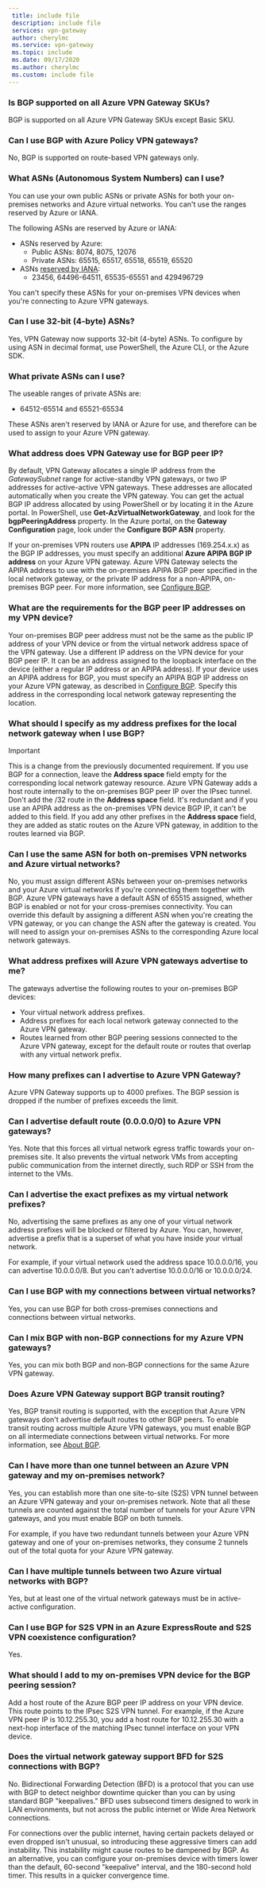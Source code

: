 ```yaml
---
 title: include file
 description: include file
 services: vpn-gateway
 author: cherylmc
 ms.service: vpn-gateway
 ms.topic: include
 ms.date: 09/17/2020
 ms.author: cherylmc
 ms.custom: include file
---
```

### Is BGP supported on all Azure VPN Gateway SKUs?
BGP is supported on all Azure VPN Gateway SKUs except Basic SKU.

### Can I use BGP with Azure Policy VPN gateways?
No, BGP is supported on route-based VPN gateways only.

### What ASNs (Autonomous System Numbers) can I use?
You can use your own public ASNs or private ASNs for both your on-premises networks and Azure virtual networks. You can't use the ranges reserved by Azure or IANA.

The following ASNs are reserved by Azure or IANA:
* ASNs reserved by Azure:
  * Public ASNs: 8074, 8075, 12076
  * Private ASNs: 65515, 65517, 65518, 65519, 65520
* ASNs [reserved by IANA](http://www.iana.org/assignments/iana-as-numbers-special-registry/iana-as-numbers-special-registry.xhtml):
   * 23456, 64496-64511, 65535-65551 and 429496729

You can't specify these ASNs for your on-premises VPN devices when you're connecting to Azure VPN gateways.

### Can I use 32-bit (4-byte) ASNs?
Yes, VPN Gateway now supports 32-bit (4-byte) ASNs. To configure by using ASN in decimal format, use PowerShell, the Azure CLI, or the Azure SDK.

### What private ASNs can I use?
The useable ranges of private ASNs are:

* 64512-65514 and 65521-65534

These ASNs aren't reserved by IANA or Azure for use, and therefore can be used to assign to your Azure VPN gateway.

### What address does VPN Gateway use for BGP peer IP?

By default, VPN Gateway allocates a single IP address from the *GatewaySubnet* range for active-standby VPN gateways, or two IP addresses for active-active VPN gateways. These addresses are allocated automatically when you create the VPN gateway. You can get the actual BGP IP address allocated by using PowerShell or by locating it in the Azure portal. In PowerShell, use **Get-AzVirtualNetworkGateway**, and look for the **bgpPeeringAddress** property. In the Azure portal, on the **Gateway Configuration** page, look under the **Configure BGP ASN** property.

If your on-premises VPN routers use **APIPA** IP addresses (169.254.x.x) as the BGP IP addresses, you must specify an additional **Azure APIPA BGP IP address** on your Azure VPN gateway. Azure VPN Gateway selects the APIPA address to use with the on-premises APIPA BGP peer specified in the local network gateway, or the private IP address for a non-APIPA, on-premises BGP peer. For more information, see [Configure BGP](../articles/vpn-gateway/bgp-howto.md).

### What are the requirements for the BGP peer IP addresses on my VPN device?
Your on-premises BGP peer address must not be the same as the public IP address of your VPN device or from the virtual network address space of the VPN gateway. Use a different IP address on the VPN device for your BGP peer IP. It can be an address assigned to the loopback interface on the device (either a regular IP address or an APIPA address). If your device uses an APIPA address for BGP, you must specify an APIPA BGP IP address on your Azure VPN gateway, as described in [Configure BGP](../articles/vpn-gateway/bgp-howto.md). Specify this address in the corresponding local network gateway representing the location.

### What should I specify as my address prefixes for the local network gateway when I use BGP?

> [!IMPORTANT]
>
>This is a change from the previously documented requirement. If you use BGP for a connection, leave the **Address space** field empty for the corresponding local network gateway resource. Azure VPN Gateway adds a host route internally to the on-premises BGP peer IP over the IPsec tunnel. Don't add the /32 route in the **Address space** field. It's redundant and if you use an APIPA address as the on-premises VPN device BGP IP, it can't be added to this field. If you add any other prefixes in the **Address space** field, they are added as static routes on the Azure VPN gateway, in addition to the routes learned via BGP.
>

### Can I use the same ASN for both on-premises VPN networks and Azure virtual networks?
No, you must assign different ASNs between your on-premises networks and your Azure virtual networks if you're connecting them together with BGP. Azure VPN gateways have a default ASN of 65515 assigned, whether BGP is enabled or not for your cross-premises connectivity. You can override this default by assigning a different ASN when you're creating the VPN gateway, or you can change the ASN after the gateway is created. You will need to assign your on-premises ASNs to the corresponding Azure local network gateways.

### What address prefixes will Azure VPN gateways advertise to me?
The gateways advertise the following routes to your on-premises BGP devices:

* Your virtual network address prefixes.
* Address prefixes for each local network gateway connected to the Azure VPN gateway.
* Routes learned from other BGP peering sessions connected to the Azure VPN gateway, except for the default route or routes that overlap with any virtual network prefix.

### How many prefixes can I advertise to Azure VPN Gateway?
Azure VPN Gateway supports up to 4000 prefixes. The BGP session is dropped if the number of prefixes exceeds the limit.

### Can I advertise default route (0.0.0.0/0) to Azure VPN gateways?
Yes. Note that this forces all virtual network egress traffic towards your on-premises site. It also prevents the virtual network VMs from accepting public communication from the internet directly, such RDP or SSH from the internet to the VMs.

### Can I advertise the exact prefixes as my virtual network prefixes?

No, advertising the same prefixes as any one of your virtual network address prefixes will be blocked or filtered by Azure. You can, however, advertise a prefix that is a superset of what you have inside your virtual network. 

For example, if your virtual network used the address space 10.0.0.0/16, you can advertise 10.0.0.0/8. But you can't advertise 10.0.0.0/16 or 10.0.0.0/24.

### Can I use BGP with my connections between virtual networks?
Yes, you can use BGP for both cross-premises connections and connections between virtual networks.

### Can I mix BGP with non-BGP connections for my Azure VPN gateways?
Yes, you can mix both BGP and non-BGP connections for the same Azure VPN gateway.

### Does Azure VPN Gateway support BGP transit routing?
Yes, BGP transit routing is supported, with the exception that Azure VPN gateways don't advertise default routes to other BGP peers. To enable transit routing across multiple Azure VPN gateways, you must enable BGP on all intermediate connections between virtual networks. For more information, see [About BGP](../articles/vpn-gateway/vpn-gateway-bgp-overview.md).

### Can I have more than one tunnel between an Azure VPN gateway and my on-premises network?
Yes, you can establish more than one site-to-site (S2S) VPN tunnel between an Azure VPN gateway and your on-premises network. Note that all these tunnels are counted against the total number of tunnels for your Azure VPN gateways, and you must enable BGP on both tunnels.

For example, if you have two redundant tunnels between your Azure VPN gateway and one of your on-premises networks, they consume 2 tunnels out of the total quota for your Azure VPN gateway.

### Can I have multiple tunnels between two Azure virtual networks with BGP?
Yes, but at least one of the virtual network gateways must be in active-active configuration.

### Can I use BGP for S2S VPN in an Azure ExpressRoute and S2S VPN coexistence configuration?
Yes. 

### What should I add to my on-premises VPN device for the BGP peering session?
Add a host route of the Azure BGP peer IP address on your VPN device. This route points to the IPsec S2S VPN tunnel. For example, if the Azure VPN peer IP is 10.12.255.30, you add a host route for 10.12.255.30 with a next-hop interface of the matching IPsec tunnel interface on your VPN device.

### Does the virtual network gateway support BFD for S2S connections with BGP?
No. Bidirectional Forwarding Detection (BFD) is a protocol that you can use with BGP to detect neighbor downtime quicker than you can by using standard BGP "keepalives." BFD uses subsecond timers designed to work in LAN environments, but not across the public internet or Wide Area Network connections.

For connections over the public internet, having certain packets delayed or even dropped isn't unusual, so introducing these aggressive timers can add instability. This instability might cause routes to be dampened by BGP. As an alternative, you can configure your on-premises device with timers lower than the default, 60-second "keepalive" interval, and the 180-second hold timer. This results in a quicker convergence time.
